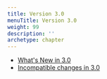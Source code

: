 ```yaml
---
title: Version 3.0
menuTitle: Version 3.0
weight: 99
description: ''
archetype: chapter
---
```

- [What's New in 3.0](whats-new-in-3-0.md)
- [Incompatible changes in 3.0](incompatible-changes-in-3-0.md)
